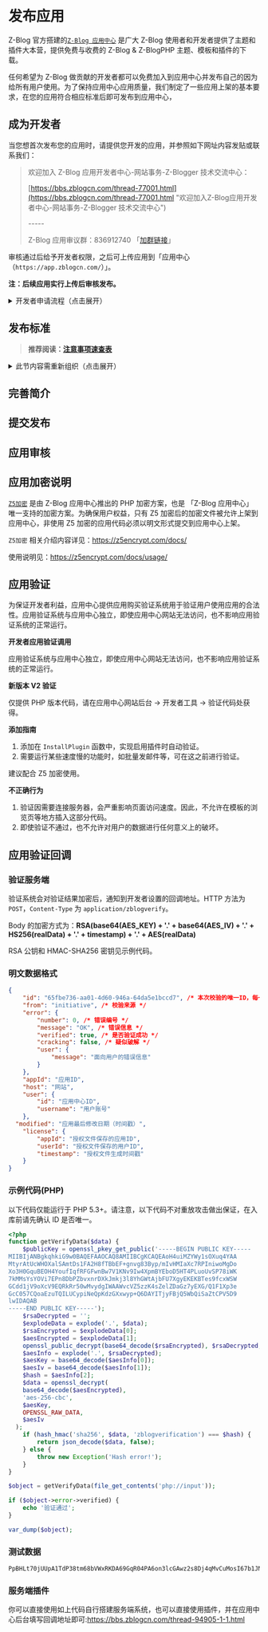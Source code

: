 # 发布应用

Z-Blog 官方搭建的[`Z-Blog 应用中心`](https://app.zblogcn.com/) 是广大 Z-Blog 使用者和开发者提供了主题和插件大本营，提供免费与收费的 Z-Blog & Z-BlogPHP 主题、模板和插件的下载。

任何希望为 Z-Blog 做贡献的开发者都可以免费加入到应用中心并发布自己的因为给所有用户使用。为了保持应用中心应用质量，我们制定了一些应用上架的基本要求，在您的应用符合相应标准后即可发布到应用中心，

## 成为开发者

当您想首次发布您的应用时，请提供您开发的应用，并参照如下网址内容发贴或联系我们：

> 欢迎加入 Z-Blog 应用开发者中心-网站事务-Z-Blogger 技术交流中心：
>
> [https://bbs.zblogcn.com/thread-77001.html](https://bbs.zblogcn.com/thread-77001.html "欢迎加入Z-Blog应用开发者中心-网站事务-Z-Blogger 技术交流中心")
>
> \-----
>
> Z-Blog 应用审议群：836912740 「[加群链接](https://jq.qq.com/?_wv=1027&k=qmkm7HSQ "Z-Blog 应用审核群")」

审核通过后给予开发者权限，之后可上传应用到「应用中心（`https://app.zblogcn.com/`）」。

**注：后续应用实行上传后审核发布。**

<details>
<summary>开发者申请流程（点击展开）</summary>

> **Z-Blog 全新的应用中心，为众多开发者提供一个展示自己作品的平台。**

**注：此贴文本复制于「[成为开发者 - 发布应用 - Z-BlogPHP 文档](https://docs.zblogcn.com/php/#/books/dev-40-publish?id=%e6%88%90%e4%b8%ba%e5%bc%80%e5%8f%91%e8%80%85 "成为开发者 - 发布应用 - Z-BlogPHP 文档")」，不要直接编辑；**

### 前置要求

依据《中华人民共和国网络安全法》的要求，及为尽快通知到您，您必须：

1. 绑定手机号，以完成实名认证要求：https://uc.zblogcn.com/user/security/phone
2. 绑定微信号，以及时获取审核消息：https://uc.zblogcn.com/user/open/wechat_mp
3. 「可选」开启“两步验证”，https://uc.zblogcn.com/user/security/tfa/google

如果您需要销售收费应用，您必须向我们提供：

1. 提交您的身份证号，完成实名认证：https://uc.zblogcn.com/user/identity
2. 绑定您的支付宝，以获取收款：https://uc.zblogcn.com/user/open/alipay

### 申请流程

请在【[开发者中心-ZBlogger 技术交流中心](https://bbs.zblogcn.com/forum-125.html "开发者中心-ZBlogger 技术交流中心")】版块按以下要求发贴申请：

1. 为节省时间，请先参照「[注意事项速查表](books/dev-45-faq?id=注意事项速查表 "注意事项速查表")」进行自查；
2. 在「**你自己的网站**」内发布主题或插件，附截图、功能介绍等；
3. 「**在你的发布页面内**」以附件或网盘或「**Git 地址**」形式提供下载；「**不在要论坛发附件！！！**」
4. 网站本身如为 Z-Blog，须保留带链接的 Powerd By 声明；其他程序须在首页添加指向`www.zblogcn.com`的友情链接；
5. 网站自身定位或其他原因不适合发布应用的，直接用「Z-Blog + 二级域名」现搭一个也很合理吧；
6. 如果发布的应用为主题，则主题内也应正确标识 Z-Blog 版权；「`Powered By {$zblogphphtml}`」
7. 在论坛发申请贴，贴子内附上发布页的链接；「**不在要论坛发附件！！！**」
8. 不得重复发申请贴；
9. 如果你没看过「[站内发文规范（申请开发者也先看这里）-网站事务-ZBlogger 技术交流中心](https://bbs.zblogcn.com/thread-102989.html "站内发文规范（申请开发者也先看这里）-网站事务-ZBlogger 技术交流中心")」也请先看一遍；
10. 加 QQ 群，积极询问进度；**「群号： 836912740 」**
11. 准开发者需要有很多的耐心(不停的修改)，可能还需要较强的心理素质(否则有可能会被喷走)；

注：「应用发布」版块是独立于开发者申请的，可以发，也可以传附件，但是不能用于申请开发者；

### 发贴格式示意

标题格式：

> `申请开发者「appID」「plugin | theme」`

↑ 方引号比较好看，当然`[]`或`【】`也可以；

正文示例：

> 应用名称：XXXX
>
> 发布地址：https://blog.zblogcn.com/?id=1022
>
> 应用简介：功能描述什么的，尽量简短，更详细的放在你的发布页内；
>
> \<!-- 不需要配图，不然回贴给意见会很麻烦 --\>

### 审议 QQ 群

群号：836912740

### 其他
Z-BlogPHP 官方文档：https://docs.zblogcn.com/php/#/

注意事项速查表：https://docs.zblogcn.com/php/#/books/dev-45-faq  ←← 高优先级

[开发者准入规范讨论贴-网站事务-ZBlogger 技术交流中心](https://bbs.zblogcn.com/thread-103787.html "开发者准入规范讨论贴-网站事务-ZBlogger 技术交流中心")  ←← 优先级较低

</details>

## 发布标准

> **推荐阅读：[注意事项速查表](books/dev-45-faq?id=%e6%b3%a8%e6%84%8f%e4%ba%8b%e9%a1%b9%e9%80%9f%e6%9f%a5%e8%a1%a8 "常见问题")**

<details>
<summary>此节内容需重新组织（点击展开）</summary>

### A.通用
1. 开启 debug 模式后不得报错
2. 不得含有木马等有害代码
3. 不得含有任何被加密的 PHP(含 Z5 加密），只能由应用中心服务器端加密
4. PHP 文件应保存为 UTF-8 no BOM 编码；
5. 不得有安全漏洞（包括 SQL 注入、跨站脚本攻击、跨站请求伪造等）
6. 不得引用外站资源（尤其是小站资源）
7. 自动审核内容里不得有黄色提示（使用较老旧版本的 js 等）
8. 不得以免费为饵跳过“应用中心支付系统”搞“内置收费”（微博、微信、支付宝等支付社交系统或其它功能 API 必须要收费除外）
9. 不得有免费或低价诱导后续高消费或是明显高于市场定价等不良意图或是违反公序良俗
10. 不得修改保存系统源码或是系统默认语言包

### B.主题
1. 主题里没有 zblog 版权
2. 自动审核后的截图，出现错位等不正常的
3. 标题等长度过长不会导致变形
4. 摘要的空格被移除的
5. ul,ol,li,blockquote 等 Html 元素样式错误的
6. 需要提供配置的地方没的可配置的页面
7. 评论层级不对

### C.插件
1. 数据库表和 Class 没有使用 zbp 的标准数据库创建操作规范的
2. 数据库操作没有使用链式对象等系统自带操作而使用自行拼接 sql 代码的
3. 在应该用$zbp→CheckRights 判断权限的地方用最简单的 $zbp→User→Level 去判断的

### D.上传后的应用发布内容
1. 缺少前台展示截图（如有前台展示的话）
2. 缺少后台截图（如有后台配置的话）
3. 缺少基本的（或详细）使用说明和功能介绍

### E.禁止条款
1. 禁止抄袭复制有版权保护的主题模板
2. 禁止多次提交无意义的应用去刷新排行

</details>

## 完善简介

## 提交发布

## 应用审核

## 应用加密说明
[`Z5加密`](https://z5encrypt.com/) 是由 Z-Blog 应用中心推出的 PHP 加密方案，也是 「Z-Blog 应用中心」 唯一支持的加密方案。为确保用户权益，只有 Z5 加密后的加密文件被允许上架到应用中心，非使用 Z5 加密的应用代码必须以明文形式提交到应用中心上架。

`Z5加密` 相关介绍内容详见：https://z5encrypt.com/docs/

使用说明见：https://z5encrypt.com/docs/usage/

## 应用验证
为保证开发者利益，应用中心提供应用购买验证系统用于验证用户使用应用的合法性。应用验证系统与应用中心独立，即使应用中心网站无法访问，也不影响应用验证系统的正常运行。

**开发者应用验证调用**

应用验证系统与应用中心独立，即使应用中心网站无法访问，也不影响应用验证系统的正常运行。

**新版本 V2 验证**

仅提供 PHP 版本代码，请在应用中心网站后台 → 开发者工具 → 验证代码处获得。

**添加指南**
1. 添加在 `InstallPlugin` 函数中，实现启用插件时自动验证。
2. 需要运行某些速度慢的功能时，如批量发邮件等，可在这之前进行验证。

建议配合 Z5 加密使用。

**不正确行为**
1. 验证因需要连接服务器，会严重影响页面访问速度。因此，不允许在模板的浏览页等地方插入这部分代码。
2. 即使验证不通过，也不允许对用户的数据进行任何意义上的破坏。

## 应用验证回调

### 验证服务端
验证系统会对验证结果加密后，通知到开发者设置的回调地址。HTTP 方法为 `POST`，`Content-Type` 为 `application/zblogverify`。

Body 的加密方式为：**RSA(base64(AES_KEY) + '.' + base64(AES_IV) + '.' + HS256(realData) + '.' + timestamp) + '.' + AES(realData)**

RSA 公钥和 HMAC-SHA256 密钥见示例代码。

### 明文数据格式
```json
{
	"id": "65fbe736-aa01-4d60-946a-64da5e1bccd7", /* 本次校验的唯一ID，每一次校验返回值都不同 */
	"from": "initiative", /* 校验来源 */
	"error": {
		"number": 0, /* 错误编号 */
		"message": "OK", /* 错误信息 */
		"verified": true, /* 是否验证成功 */
		"cracking": false, /* 疑似破解 */
		"user": {
			"message": "面向用户的错误信息"
		}
	},
	"appId": "应用ID",
	"host": "网站",
	"user": {
		"id": "应用中心ID",
		"username": "用户账号"
	},
  "modified": "应用最后修改日期（时间戳）",
	"license": {
		"appId": "授权文件保存的应用ID",
		"userId": "授权文件保存的用户ID",
		"timestamp": "授权文件生成时间戳"
	}
}
```

### 示例代码(PHP)
以下代码仅能运行于 PHP 5.3+。请注意，以下代码不对重放攻击做出保证，在入库前请先确认 ID 是否唯一。
```php
<?php
function getVerifyData($data) {
	$publicKey = openssl_pkey_get_public('-----BEGIN PUBLIC KEY-----
MIIBIjANBgkqhkiG9w0BAQEFAAOCAQ8AMIIBCgKCAQEAoH4uiMZYWy1sOXuq4YAA
MtyrAtUcWHOXalSAmtDs1FA2H8fTBbEF+gnvg83Byp/mIvHMIaXc7RPIniwoMgDo
Xo3H0GquBEOH4YoufIqfRFGFwnBw7V1KNv9Iw4XpmBYEboD5HT4PLuoUvSP78iWK
7kMMsYsYOVi7EPn8DbPZbvxnrDXkJmkj3l8YhGWtAjbFU7XgyEKEKBTes9fcxWSW
GCdd1jV9oXcV9EQRkRr50wMvydgIWAAWvcVZ5zzK4sZelZDaGz7yEXG/Q1F1Xp3e
GcC057CQoaEzuTQILUCypiNeQpKdzGXxwyp+Q6DAYITjyFBjQ5WbQiSaZtCPV5D9
lwIDAQAB
-----END PUBLIC KEY-----');
	$rsaDecrypted = '';
	$explodeData = explode('.', $data);
	$rsaEncrypted = $explodeData[0];
	$aesEncrypted = $explodeData[1];
	openssl_public_decrypt(base64_decode($rsaEncrypted), $rsaDecrypted, $publicKey);
	$aesInfo = explode('.', $rsaDecrypted);
	$aesKey = base64_decode($aesInfo[0]);
	$aesIv = base64_decode($aesInfo[1]);
	$hash = $aesInfo[2];
	$data = openssl_decrypt(
    base64_decode($aesEncrypted),
    'aes-256-cbc',
    $aesKey,
    OPENSSL_RAW_DATA,
    $aesIv
  );
	if (hash_hmac('sha256', $data, 'zblogverification') === $hash) {
		return json_decode($data, false);
	} else {
		throw new Exception('Hash error!');
	}
}

$object = getVerifyData(file_get_contents('php://input'));

if ($object->error->verified) {
	echo '验证通过';
}

var_dump($object);
```

### 测试数据

```bash
PpBHLt70jUUpA1TdP38tm68bVWxRKDA69GqR04PA6on3lcGAwz2s8Dj4qMvCuMosI67b1JNFVELfMmxt1RfKQsSS2vLtIVdblDbmZCBptNd5IYNx2qFZFQQ5Hju3bhwR9VDW8fcy63bEOpWVYxAEhQXT3ztaLZn63gJhpDemA06Emxv6VJgxfe9uLTX31FCDfg6yd
```

### 服务端插件
你可以直接使用如上代码自行搭建服务端系统，也可以直接使用插件，并在应用中心后台填写回调地址即可:https://bbs.zblogcn.com/thread-94905-1-1.html

